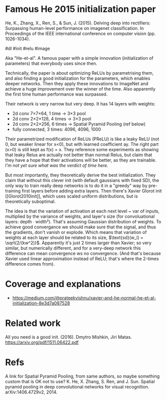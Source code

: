 # Famous He 2015 initialization paper

He, K., Zhang, X., Ren, S., & Sun, J. (2015). Delving deep into rectifiers: Surpassing human-level performance on imagenet classification. In Proceedings of the IEEE international conference on computer vision (pp. 1026-1034).

#dl #init #relu #image

Aka "He-et-al". A famous paper with a simple innovation (initialization of parameters) that everybody uses since then.

Technically, the paper is about optimizing ReLUs by parametrising them, and also finding a good initialization for the parameters, which enables deeper networks. Then they apply these innovations to ImageNet and achieve a huge improvement over the winner of the time. Also apparently the first time human performance was surpassed.

Their network is very narrow but very deep. It has 14 layers with weights:
* 2d conv 7×7×64, 1 time → 3×3 pool
* 2d conv 2×2×128, 4 times → 3×3 pool
* 2d conv 2×2×256, 6 times → Spatial Pyramid Pooling (ref below)
* fully connected, 3 times: 4096, 4096, 1000

Their parametrized modification of ReLUs (PReLU) is like a leaky ReLU (not 0, but weaker linear for x<0), but with learned coefficient ay. The right part (x>0) is still kept as f(x) = x. They reference some experiments as showing that leaky Relus are actually not better than normal Relus, but claim that they have a hope that their activations will be better, as they are trainable. _I'm not yet sure what was the verdict of time here._

But most importantly, they theoretically derive the best initialization. They claim that without this clever init (with default gaussians with fixed SD), the only way to train really deep networks is to do it in a "greedy" way by pre-training first layers before adding extra layers. Then there's Xavier Glorot init [[Glorot2010init]], which uses scaled uniform distributions, but is theoretically suboptimal.

The idea is that the variation of activation at each next level ~ var of inputs, multiplied by the variance of weights, and layer's size (for convoluational layers: depth ∙ width²). That's assuming Gaussian distribution of weights. To achieve good convergance we should make sure that the signal, and thus the gradients, don't vanish or explode. Which means that variation of weights at each layer should be related to its size, $\text{sd}(w_l) = \sqrt{2/(kw^2)}$. Apparently it's just 2 times larger than Xavier; so very similar, but numerically different, and for a very-deep network this difference can mean convergence ws no convergence. (And that's because Xavier used linear approximation instead of ReLU; that's where the 2-times difference comes from).
 
# Coverage and explanations

* https://medium.com/@prateekvishnu/xavier-and-he-normal-he-et-al-initialization-8e3d7a087528

# Related work

All you need is a good init. (2016). Dmytro Mishkin, Jiri Matas.
https://arxiv.org/pdf/1511.06422.pdf

# Refs

A link for Spatial Pyramid Pooling, from same authors, so maybe something custom that is OK not to use?
K. He, X. Zhang, S. Ren, and J. Sun. Spatial pyramid pooling in deep convolutional networks for visual recognition. arXiv:1406.4729v2, 2014.